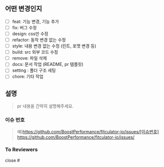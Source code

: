## 어떤 변경인지

- [ ] feat: 기능 변경, 기능 추가
- [ ] fix: 버그 수정
- [ ] design: css만 수정
- [ ] refactor: 동작 변경 없는 수정
- [ ] style: 내용 변경 없는 수정 (린트, 포맷 변경 등)
- [ ] build: src 외부 코드 수정
- [ ] remove: 파일 삭제
- [ ] docs: 문서 작업 (README, pr 템플릿)
- [ ] setting : 폴더 구조 세팅
- [ ] chore: 기타 작업

## 설명

> pr 내용을 간략히 설명해주세요.

### 이슈 번호

> 예)https://github.com/BoostPerformance/fitculator-io/issues/[이슈번호]
> https://github.com/BoostPerformance/fitculator-io/issues/

### To Reviewers

close #
